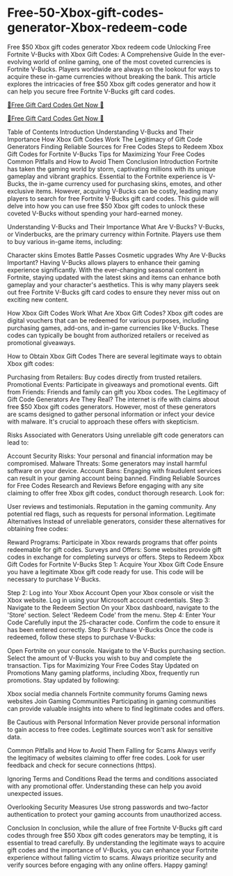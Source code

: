 # Free-50-Xbox-gift-codes-generator-Xbox-redeem-code
Free $50 Xbox gift codes generator Xbox redeem code
Unlocking Free Fortnite V-Bucks with Xbox Gift Codes: A Comprehensive Guide
In the ever-evolving world of online gaming, one of the most coveted currencies is Fortnite V-Bucks. Players worldwide are always on the lookout for ways to acquire these in-game currencies without breaking the bank. This article explores the intricacies of free $50 Xbox gift codes generator and how it can help you secure free Fortnite V-Bucks gift card codes.

[🔴Free Gift Card Codes Get Now 🔴](https://tinyurl.com/5dsv258d)

[🔴Free Gift Card Codes Get Now 🔴](https://tinyurl.com/5dsv258d)

Table of Contents
Introduction
Understanding V-Bucks and Their Importance
How Xbox Gift Codes Work
The Legitimacy of Gift Code Generators
Finding Reliable Sources for Free Codes
Steps to Redeem Xbox Gift Codes for Fortnite V-Bucks
Tips for Maximizing Your Free Codes
Common Pitfalls and How to Avoid Them
Conclusion
Introduction
Fortnite has taken the gaming world by storm, captivating millions with its unique gameplay and vibrant graphics. Essential to the Fortnite experience is V-Bucks, the in-game currency used for purchasing skins, emotes, and other exclusive items. However, acquiring V-Bucks can be costly, leading many players to search for free Fortnite V-Bucks gift card codes. This guide will delve into how you can use free $50 Xbox gift codes to unlock these coveted V-Bucks without spending your hard-earned money.

Understanding V-Bucks and Their Importance
What Are V-Bucks?
V-Bucks, or Vinderbucks, are the primary currency within Fortnite. Players use them to buy various in-game items, including:

Character skins
Emotes
Battle Passes
Cosmetic upgrades
Why Are V-Bucks Important?
Having V-Bucks allows players to enhance their gaming experience significantly. With the ever-changing seasonal content in Fortnite, staying updated with the latest skins and items can enhance both gameplay and your character's aesthetics. This is why many players seek out free Fortnite V-Bucks gift card codes to ensure they never miss out on exciting new content.

How Xbox Gift Codes Work
What Are Xbox Gift Codes?
Xbox gift codes are digital vouchers that can be redeemed for various purposes, including purchasing games, add-ons, and in-game currencies like V-Bucks. These codes can typically be bought from authorized retailers or received as promotional giveaways.

How to Obtain Xbox Gift Codes
There are several legitimate ways to obtain Xbox gift codes:

Purchasing from Retailers: Buy codes directly from trusted retailers.
Promotional Events: Participate in giveaways and promotional events.
Gift from Friends: Friends and family can gift you Xbox codes.
The Legitimacy of Gift Code Generators
Are They Real?
The internet is rife with claims about free $50 Xbox gift codes generators. However, most of these generators are scams designed to gather personal information or infect your device with malware. It's crucial to approach these offers with skepticism.

Risks Associated with Generators
Using unreliable gift code generators can lead to:

Account Security Risks: Your personal and financial information may be compromised.
Malware Threats: Some generators may install harmful software on your device.
Account Bans: Engaging with fraudulent services can result in your gaming account being banned.
Finding Reliable Sources for Free Codes
Research and Reviews
Before engaging with any site claiming to offer free Xbox gift codes, conduct thorough research. Look for:

User reviews and testimonials.
Reputation in the gaming community.
Any potential red flags, such as requests for personal information.
Legitimate Alternatives
Instead of unreliable generators, consider these alternatives for obtaining free codes:

Reward Programs: Participate in Xbox rewards programs that offer points redeemable for gift codes.
Surveys and Offers: Some websites provide gift codes in exchange for completing surveys or offers.
Steps to Redeem Xbox Gift Codes for Fortnite V-Bucks
Step 1: Acquire Your Xbox Gift Code
Ensure you have a legitimate Xbox gift code ready for use. This code will be necessary to purchase V-Bucks.

Step 2: Log into Your Xbox Account
Open your Xbox console or visit the Xbox website.
Log in using your Microsoft account credentials.
Step 3: Navigate to the Redeem Section
On your Xbox dashboard, navigate to the 'Store' section.
Select 'Redeem Code' from the menu.
Step 4: Enter Your Code
Carefully input the 25-character code.
Confirm the code to ensure it has been entered correctly.
Step 5: Purchase V-Bucks
Once the code is redeemed, follow these steps to purchase V-Bucks:

Open Fortnite on your console.
Navigate to the V-Bucks purchasing section.
Select the amount of V-Bucks you wish to buy and complete the transaction.
Tips for Maximizing Your Free Codes
Stay Updated on Promotions
Many gaming platforms, including Xbox, frequently run promotions. Stay updated by following:

Xbox social media channels
Fortnite community forums
Gaming news websites
Join Gaming Communities
Participating in gaming communities can provide valuable insights into where to find legitimate codes and offers.

Be Cautious with Personal Information
Never provide personal information to gain access to free codes. Legitimate sources won't ask for sensitive data.

Common Pitfalls and How to Avoid Them
Falling for Scams
Always verify the legitimacy of websites claiming to offer free codes. Look for user feedback and check for secure connections (https).

Ignoring Terms and Conditions
Read the terms and conditions associated with any promotional offer. Understanding these can help you avoid unexpected issues.

Overlooking Security Measures
Use strong passwords and two-factor authentication to protect your gaming accounts from unauthorized access.

Conclusion
In conclusion, while the allure of free Fortnite V-Bucks gift card codes through free $50 Xbox gift codes generators may be tempting, it is essential to tread carefully. By understanding the legitimate ways to acquire gift codes and the importance of V-Bucks, you can enhance your Fortnite experience without falling victim to scams. Always prioritize security and verify sources before engaging with any online offers. Happy gaming!
